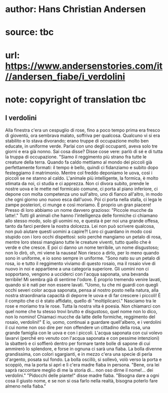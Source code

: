 # author: Hans Christian Andersen
# source: tbc
# url: https://www.andersenstories.com/it//andersen_fiabe/i_verdolini
# note: copyright of translation tbc

## I verdolini 

Alla finestra c'era un cespuglio di rose, fino a poco tempo prima era
fresco di gioventù, ora sembrava malato, soffriva per qualcosa.
Qualcuno vi si era stabilito e lo stava divorando; erano truppe di
occupazione molto ben educate, in uniforme verde.
Parlai con uno degli occupanti, aveva solo tre giorni e era già nonno.
Sai cosa disse? Disse cose vere: parlò di sé e di tutta la truppa di
occupazione.
"Siamo il reggimento più strano fra tutte le creature della terra.
Quando fa caldo mettiamo al mondo dei piccoli già perfettamente formati:
il tempo è bello, quindi ci fidanziamo e subito dopo festeggiamo il
matrimonio. Mentre col freddo deponiamo le uova, così i piccoli se ne
stanno al caldo. L'animale più intelligente, la formica, è molto
stimata da noi, ci studia e ci apprezza. Non ci divora subito, prende le
nostre uova e le mette nel formicaio comune, ci porta al piano
inferiore, ci depone con molta competenza uno sull'altro, uno di fianco
all'altro, in modo che ogni giorno uno nuovo esca dall'uovo. Poi ci
porta nella stalla, ci lega le zampe posteriori, ci munge e così
moriamo. È proprio un gran piacere! Presso di loro abbiamo un nome
davvero grazioso: "Piccole mucche da latte!." Tutti gli animali che
hanno l'intelligenza delle formiche ci chiamano allo stesso modo, solo
gli uomini no, e questa è per noi una grande offesa, tanto da farci
perdere la nostra dolcezza. Lei non può scrivere qualcosa, non può
aiutare questi uomini a capire?! Loro ci guardano in modo così stupido
con i loro occhi dispettosi: solo perché mangiamo un petalo di rosa,
mentre loro stessi mangiano tutte le creature viventi, tutto quello che
è verde e che cresce. E poi ci danno un nome terribile, un nome
disgustoso; non lo dirò, oh, mi viene la nausea! Non riesco a dirlo, per
lo meno quando sono in uniforme, e io sono sempre in uniforme.
"Sono nato su un petalo di rosa, io e tutto il reggimento viviamo di
questo rosaio, ma il rosaio vive di nuovo in noi e appartiene a una
categoria superiore. Gli uomini non ci sopportano, vengono a ucciderci
con l'acqua saponata, una bevanda terribile! Mi sembra già di sentirne
l'odore. È proprio tremendo venire lavati, quando si è nati per non
essere lavati.
"Uomo, tu che mi guardi con quegli occhi severi color acqua saponata,
pensa al nostro posto nella natura, alla nostra straordinaria capacità
di deporre le uova e di far crescere i piccoli! È il compito che ci è
stato affidato, quello di "moltiplicarci." Nasciamo tra le rose e
moriamo tra le rose. Tutta la nostra vita è poesia. Non chiamarci con
quel nome che tu stesso trovi brutto e disgustoso, quel nome non lo
dico, non lo nomino! Chiamaci mucche da latte delle formiche, reggimento
del rosaio, verdolini!"
E io, uomo, continuai a guardare quell'albero, e i verdolini il cui
nome non oso dire per non offendere un cittadino della rosa, una grande
famiglia con le uova e con i piccoli. L'acqua saponata con cui volevo
lavarvi (perché ero venuto con l'acqua saponata e con pessime
intenzioni) la sbatterò e ci soffìerò dentro per formare tante bolle di
sapone di cui ammirerò lo splendore, e forse in ognuna ci sarà una
fiaba.
La bolla divenne grandissima, con colori sgargianti, e in mezzo c'era
una specie di perla d'argento, posata sul fondo. La bolla oscillò, si
sollevò, volò verso la porta e scoppiò, ma la porta si aprì e lì c'era
madre fiaba in persona.
"Bene, ora lei saprà raccontare meglio di me la storia di... non oso
dirne il nome!... dei verdolini."
"Pidocchi delle piante!" disse madre fiaba. "Bisogna dare a ogni cosa
il giusto nome, e se non si osa farlo nella realtà, bisogna poterlo fare
almeno nella fiaba."
